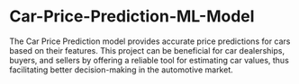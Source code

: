 # Car-Price-Prediction-ML-Model
The Car Price Prediction model provides accurate price predictions for cars based on their features. This project can be beneficial for car dealerships, buyers, and sellers by offering a reliable tool for estimating car values, thus facilitating better decision-making in the automotive market.

